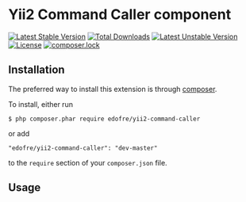 # Yii2 Command Caller component

[![Latest Stable Version](https://poser.pugx.org/edofre/yii2-command-caller/v/stable)](https://packagist.org/packages/edofre/yii2-command-caller)
[![Total Downloads](https://poser.pugx.org/edofre/yii2-command-caller/downloads)](https://packagist.org/packages/edofre/yii2-command-caller)
[![Latest Unstable Version](https://poser.pugx.org/edofre/yii2-command-caller/v/unstable)](https://packagist.org/packages/edofre/yii2-command-caller)
[![License](https://poser.pugx.org/edofre/yii2-command-caller/license)](https://packagist.org/packages/edofre/yii2-command-caller)
[![composer.lock](https://poser.pugx.org/edofre/yii2-command-caller/composerlock)](https://packagist.org/packages/edofre/yii2-command-caller)

## Installation

The preferred way to install this extension is through [composer](http://getcomposer.org/download/).

To install, either run

```
$ php composer.phar require edofre/yii2-command-caller
```

or add

```
"edofre/yii2-command-caller": "dev-master"
```

to the ```require``` section of your `composer.json` file.

## Usage
